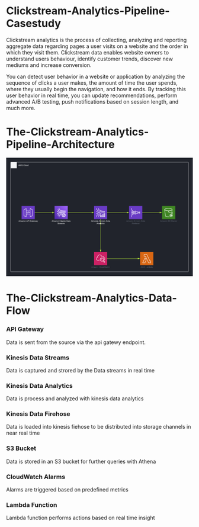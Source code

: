 # Clickstream-Analytics-Pipeline-Casestudy
Clickstream analytics is the process of collecting, analyzing and reporting aggregate data regarding pages a user visits on a website and the order in which they visit them. Clickstream data enables website owners to understand users behaviour, identify customer trends, discover new mediums and increase conversion.

You can detect user behavior in a website or application by analyzing the sequence of clicks a user makes, the amount of time the user spends, where they usually begin the navigation, and how it ends. By tracking this user behavior in real time, you can update recommendations, perform advanced A/B testing, push notifications based on session length, and much more.

# The-Clickstream-Analytics-Pipeline-Architecture
![alt text](https://github.com/blacktechiegirl/Clickstream-Analytics-Pipeline-Casestudy/blob/main/Cloud%20Architecture.png)

# The-Clickstream-Analytics-Data-Flow
### API Gateway
Data is sent from the source via the api gatewy endpoint.
### Kinesis Data Streams
Data is captured and strored by the Data streams in real time
### Kinesis Data Analytics
Data is process and analyzed with kinesis data analytics
### Kinesis Data Firehose
Data is loaded into kinesis fiehose to be distributed into storage channels in near real time
### S3 Bucket
Data is stored in an S3 bucket for further queries with Athena
### CloudWatch Alarms
Alarms are triggered based on predefined metrics
### Lambda Function
Lambda function performs actions based on real time insight

